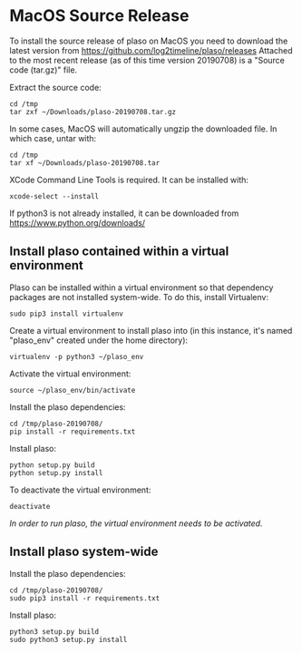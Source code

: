 # MacOS Source Release

To install the source release of plaso on MacOS you need to download the latest version from https://github.com/log2timeline/plaso/releases
Attached to the most recent release (as of this time version 20190708) is a "Source code (tar.gz)" file.

Extract the source code:
```
cd /tmp
tar zxf ~/Downloads/plaso-20190708.tar.gz
```

In some cases, MacOS will automatically ungzip the downloaded file. In which case, untar with:
```
cd /tmp
tar xf ~/Downloads/plaso-20190708.tar
```

XCode Command Line Tools is required. It can be installed with:
```
xcode-select --install
```

If python3 is not already installed, it can be downloaded from https://www.python.org/downloads/

## Install plaso contained within a virtual environment

Plaso can be installed within a virtual environment so that dependency packages are not installed system-wide.
To do this, install Virtualenv:
```
sudo pip3 install virtualenv
```

Create a virtual environment to install plaso into (in this instance, it's named "plaso_env" created under the home directory):
```
virtualenv -p python3 ~/plaso_env
```

Activate the virtual environment:
```
source ~/plaso_env/bin/activate
```

Install the plaso dependencies:
```
cd /tmp/plaso-20190708/
pip install -r requirements.txt
```

Install plaso:
```
python setup.py build
python setup.py install
```

To deactivate the virtual environment:
```
deactivate
```

*In order to run plaso, the virtual environment needs to be activated.*

## Install plaso system-wide

Install the plaso dependencies:
```
cd /tmp/plaso-20190708/
sudo pip3 install -r requirements.txt
```

Install plaso:
```
python3 setup.py build
sudo python3 setup.py install
```

